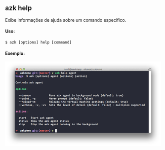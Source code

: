 ## azk help

Exibe informações de ajuda sobre um comando especifico.

#### Uso:

    $ azk [options] help [command]

#### Exemplo:

![Figure 1-1](../resources/images/azk_help.png)
